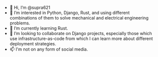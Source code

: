 - 👋 Hi, I’m @supra621
- 👀 I’m interested in Python, Django, Rust, and using different combinations of them to solve mechanical and electrical engineering problems.
- 🌱 I’m currently learning Rust.
- 💞️ I’m looking to collaborate on Django projects, especially those which use infrastructure-as-code from which I can learn more about different deployment strategies.
- 📫 I'm not on any form of social media.

<!---
supra621/supra621 is a ✨ special ✨ repository because its `README.md` (this file) appears on your GitHub profile.
You can click the Preview link to take a look at your changes.
--->
